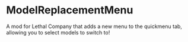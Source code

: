 # ModelReplacementMenu
A mod for Lethal Company that adds a new menu to the quickmenu tab, allowing you to select models to switch to!
